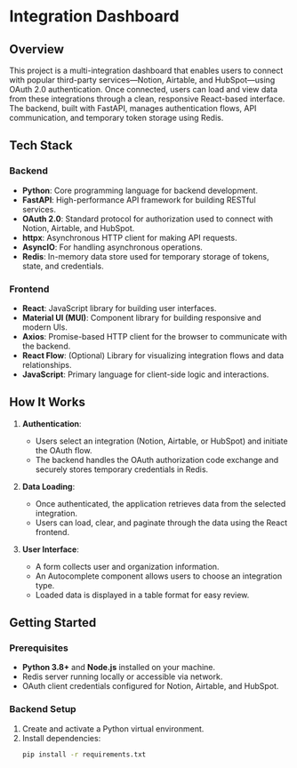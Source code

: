 # Integration Dashboard

## Overview

This project is a multi-integration dashboard that enables users to connect with popular third-party services—Notion, Airtable, and HubSpot—using OAuth 2.0 authentication. Once connected, users can load and view data from these integrations through a clean, responsive React-based interface. The backend, built with FastAPI, manages authentication flows, API communication, and temporary token storage using Redis.

## Tech Stack

### Backend
- **Python**: Core programming language for backend development.
- **FastAPI**: High-performance API framework for building RESTful services.
- **OAuth 2.0**: Standard protocol for authorization used to connect with Notion, Airtable, and HubSpot.
- **httpx**: Asynchronous HTTP client for making API requests.
- **AsyncIO**: For handling asynchronous operations.
- **Redis**: In-memory data store used for temporary storage of tokens, state, and credentials.

### Frontend
- **React**: JavaScript library for building user interfaces.
- **Material UI (MUI)**: Component library for building responsive and modern UIs.
- **Axios**: Promise-based HTTP client for the browser to communicate with the backend.
- **React Flow**: (Optional) Library for visualizing integration flows and data relationships.
- **JavaScript**: Primary language for client-side logic and interactions.

## How It Works

1. **Authentication**: 
   - Users select an integration (Notion, Airtable, or HubSpot) and initiate the OAuth flow.
   - The backend handles the OAuth authorization code exchange and securely stores temporary credentials in Redis.

2. **Data Loading**:
   - Once authenticated, the application retrieves data from the selected integration.
   - Users can load, clear, and paginate through the data using the React frontend.

3. **User Interface**:
   - A form collects user and organization information.
   - An Autocomplete component allows users to choose an integration type.
   - Loaded data is displayed in a table format for easy review.

## Getting Started

### Prerequisites
- **Python 3.8+** and **Node.js** installed on your machine.
- Redis server running locally or accessible via network.
- OAuth client credentials configured for Notion, Airtable, and HubSpot.

### Backend Setup

1. Create and activate a Python virtual environment.
2. Install dependencies:
   ```bash
   pip install -r requirements.txt
